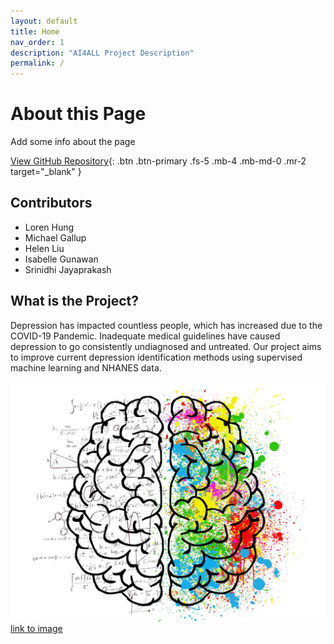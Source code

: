 ```yaml
---
layout: default
title: Home
nav_order: 1
description: "AI4ALL Project Description"
permalink: /
---
```


# About this Page
Add some info about the page

[View GitHub Repository](https://github.com/albemlee/ai4all_nhanes){: .btn .btn-primary .fs-5 .mb-4 .mb-md-0 .mr-2 target="_blank" }


## Contributors

- Loren Hung
- Michael Gallup
- Helen Liu
- Isabelle Gunawan
- Srinidhi Jayaprakash


## What is the Project?
Depression has impacted countless people, which has increased due to the COVID-19 Pandemic. Inadequate medical guidelines have caused depression to go consistently undiagnosed and untreated. Our project aims to improve current depression identification methods using supervised machine learning and NHANES data.

![](images/brain.jpg)
[link to image](https://pixabay.com/illustrations/brain-mind-psychology-idea-drawing-2062057/)

